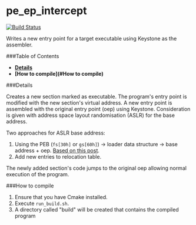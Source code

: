 # pe_ep_intercept
[![Build Status](https://travis-ci.org/Gavxn/pe_ep_intercept.svg?branch=master)](https://travis-ci.org/Gavxn/pe_ep_intercept)

Writes a new entry point for a target executable using Keystone as the assembler.

###Table of Contents
* **[Details](#Details)**
* **[How to compile](#How to compile)**

###Details

Creates a new section marked as executable. The program's entry point is modified with the new section's virtual address. A new entry point is assembled
with the original entry point (oep) using Keystone. Consideration is given with address space layout randomisation (ASLR) for the base address.

Two approaches for ASLR base address:
1. Using the PEB (`fs[30h]` or `gs[60h]`) -> loader data structure -> base address + oep. [Based on this post][1].
2. Add new entries to relocation table.

The newly added section's code jumps to the original oep allowing normal execution of the program.

###How to compile

1. Ensure that you have Cmake installed.
2. Execute `run_build.sh`.
3. A directory called "build" will be created that contains the compiled program

[1]: https://illicitcoding.wordpress.com/2013/02/05/getting-the-base-address-of-a-dllexe-w-aslr-enabled/
